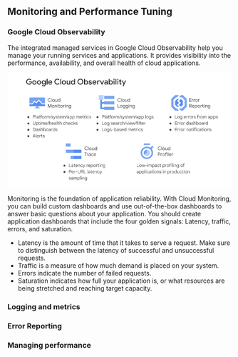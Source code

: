 

## Monitoring and Performance Tuning

### Google Cloud Observability

The integrated managed services in Google Cloud Observability help you manage your running services and applications. It provides visibility into the performance, availability, and overall health of cloud applications. 

![Google Cloud Observability](google_cloud_observability.png)

Monitoring is the foundation of application reliability. With Cloud Monitoring, you can build custom dashboards and use out-of-the-box dashboards to answer basic questions about your application. You should create application dashboards that include the four golden signals: Latency, traffic, errors, and saturation.
- Latency is the amount of time that it takes to serve a request. Make sure to distinguish between the latency of successful and unsuccessful requests.
- Traffic is a measure of how much demand is placed on your system.
- Errors indicate the number of failed requests.
- Saturation indicates how full your application is, or what resources are being stretched and reaching target capacity.

### Logging and metrics

### Error Reporting

### Managing performance